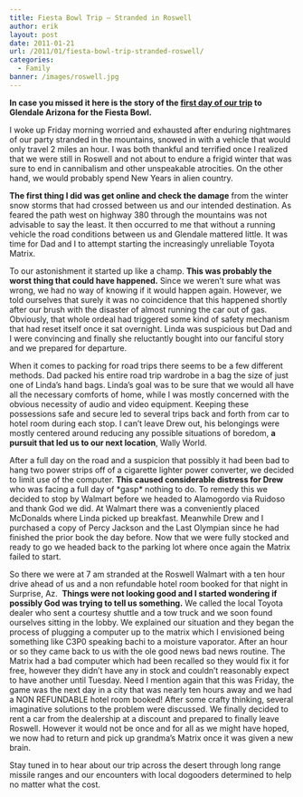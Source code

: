 ```yaml
---
title: Fiesta Bowl Trip – Stranded in Roswell
author: erik
layout: post
date: 2011-01-21
url: /2011/01/fiesta-bowl-trip-stranded-roswell/
categories:
  - Family
banner: /images/roswell.jpg
---
```

  
**In case you missed it here is the story of the [first day of our trip](/2011/01/fiesta-bowl-road-trip-day-one/) to Glendale Arizona for the Fiesta Bowl.**

I woke up Friday morning worried and exhausted after enduring nightmares of our party stranded in the mountains, snowed in with a vehicle that would only travel 2 miles an hour. I was both thankful and terrified once I realized that we were still in Roswell and not about to endure a frigid winter that was sure to end in cannibalism and other unspeakable atrocities. On the other hand, we would probably spend New Years in alien country.

**The first thing I did was get online and check the damage** from the winter snow storms that had crossed between us and our intended destination. As feared the path west on highway 380 through the mountains was not advisable to say the least. It then occurred to me that without a running vehicle the road conditions between us and Glendale mattered little. It was time for Dad and I to attempt starting the increasingly unreliable Toyota Matrix.

To our astonishment it started up like a champ. **This was probably the worst thing that could have happened.** Since we weren&#8217;t sure what was wrong, we had no way of knowing if it would happen again. However, we told ourselves that surely it was no coincidence that this happened shortly after our brush with the disaster of almost running the car out of gas. Obviously, that whole ordeal had triggered some kind of safety mechanism that had reset itself once it sat overnight. Linda was suspicious but Dad and I were convincing and finally she reluctantly bought into our fanciful story and we prepared for departure.

When it comes to packing for road trips there seems to be a few different methods. Dad packed his entire road trip wardrobe in a bag the size of just one of Linda&#8217;s hand bags. Linda&#8217;s goal was to be sure that we would all have all the necessary comforts of home, while I was mostly concerned with the obvious necessity of audio and video equipment. Keeping these possessions safe and secure led to several trips back and forth from car to hotel room during each stop. I can&#8217;t leave Drew out, his belongings were mostly centered around reducing any possible situations of boredom, **a pursuit that led us to our next location**, Wally World.

After a full day on the road and a suspicion that possibly it had been bad to hang two power strips off of a cigarette lighter power converter, we decided to limit use of the computer. **This caused considerable distress for Drew** who was facing a full day of \*gasp\* nothing to do. To remedy this we decided to stop by Walmart before we headed to Alamogordo via Ruidoso and thank God we did. At Walmart there was a conveniently placed McDonalds where Linda picked up breakfast. Meanwhile Drew and I purchased a copy of Percy Jackson and the Last Olympian since he had finished the prior book the day before. Now that we were fully stocked and ready to go we headed back to the parking lot where once again the Matrix failed to start.

So there we were at 7 am stranded at the Roswell Walmart with a ten hour drive ahead of us and a non refundable hotel room booked for that night in Surprise, Az.  **Things were not looking good and I started wondering if possibly God was trying to tell us something.** We called the local Toyota dealer who sent a courtesy shuttle and a tow truck and we soon found ourselves sitting in the lobby. We explained our situation and they began the process of plugging a computer up to the matrix which I envisioned being something like C3P0 speaking bachi to a moisture vaporator. After an hour or so they came back to us with the ole good news bad news routine. The Matrix had a bad computer which had been recalled so they would fix it for free, however they didn&#8217;t have any in stock and couldn&#8217;t reasonably expect to have another until Tuesday. Need I mention again that this was Friday, the game was the next day in a city that was nearly ten hours away and we had a NON REFUNDABLE hotel room booked! After some crafty thinking, several imaginative solutions to the problem were discussed. We finally decided to rent a car from the dealership at a discount and prepared to finally leave Roswell. However it would not be once and for all as we might have hoped, we now had to return and pick up grandma&#8217;s Matrix once it was given a new brain.

Stay tuned in to hear about our trip across the desert through long range missile ranges and our encounters with local dogooders determined to help no matter what the cost.
